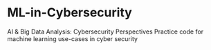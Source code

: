 # ML-in-Cybersecurity
AI & Big Data Analysis: Cybersecurity Perspectives
Practice code for machine learning use-cases in cyber security
